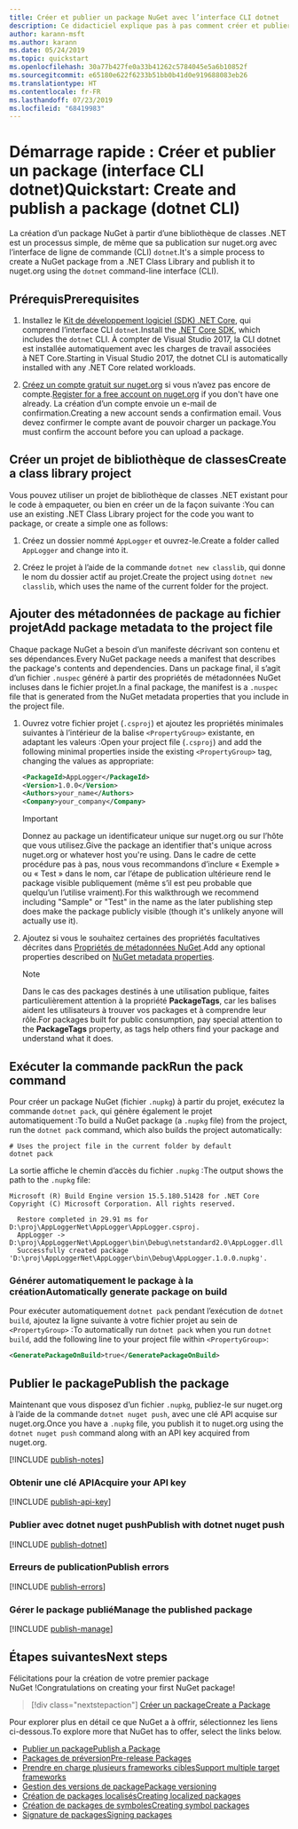 ```yaml
---
title: Créer et publier un package NuGet avec l’interface CLI dotnet
description: Ce didacticiel explique pas à pas comment créer et publier un package NuGet avec l’interface de ligne de commande (CLI) .NET Core, dotnet.
author: karann-msft
ms.author: karann
ms.date: 05/24/2019
ms.topic: quickstart
ms.openlocfilehash: 30a77b427fe0a33b41262c5784045e5a6b10852f
ms.sourcegitcommit: e65180e622f6233b51bb0b41d0e919688083eb26
ms.translationtype: HT
ms.contentlocale: fr-FR
ms.lasthandoff: 07/23/2019
ms.locfileid: "68419983"
---
```

# <a name="quickstart-create-and-publish-a-package-dotnet-cli"></a><span data-ttu-id="e4954-103">Démarrage rapide : Créer et publier un package (interface CLI dotnet)</span><span class="sxs-lookup"><span data-stu-id="e4954-103">Quickstart: Create and publish a package (dotnet CLI)</span></span>

<span data-ttu-id="e4954-104">La création d’un package NuGet à partir d’une bibliothèque de classes .NET est un processus simple, de même que sa publication sur nuget.org avec l’interface de ligne de commande (CLI) `dotnet`.</span><span class="sxs-lookup"><span data-stu-id="e4954-104">It's a simple process to create a NuGet package from a .NET Class Library and publish it to nuget.org using the `dotnet` command-line interface (CLI).</span></span>

## <a name="prerequisites"></a><span data-ttu-id="e4954-105">Prérequis</span><span class="sxs-lookup"><span data-stu-id="e4954-105">Prerequisites</span></span>

1. <span data-ttu-id="e4954-106">Installez le [Kit de développement logiciel (SDK) .NET Core](https://www.microsoft.com/net/download/), qui comprend l’interface CLI `dotnet`.</span><span class="sxs-lookup"><span data-stu-id="e4954-106">Install the [.NET Core SDK](https://www.microsoft.com/net/download/), which includes the `dotnet` CLI.</span></span> <span data-ttu-id="e4954-107">À compter de Visual Studio 2017, la CLI dotnet est installée automatiquement avec les charges de travail associées à NET Core.</span><span class="sxs-lookup"><span data-stu-id="e4954-107">Starting in Visual Studio 2017, the dotnet CLI is automatically installed with any .NET Core related workloads.</span></span>

1. <span data-ttu-id="e4954-108">[Créez un compte gratuit sur nuget.org](https://www.nuget.org/users/account/LogOn?returnUrl=%2F) si vous n’avez pas encore de compte.</span><span class="sxs-lookup"><span data-stu-id="e4954-108">[Register for a free account on nuget.org](https://www.nuget.org/users/account/LogOn?returnUrl=%2F) if you don't have one already.</span></span> <span data-ttu-id="e4954-109">La création d’un compte envoie un e-mail de confirmation.</span><span class="sxs-lookup"><span data-stu-id="e4954-109">Creating a new account sends a confirmation email.</span></span> <span data-ttu-id="e4954-110">Vous devez confirmer le compte avant de pouvoir charger un package.</span><span class="sxs-lookup"><span data-stu-id="e4954-110">You must confirm the account before you can upload a package.</span></span>

## <a name="create-a-class-library-project"></a><span data-ttu-id="e4954-111">Créer un projet de bibliothèque de classes</span><span class="sxs-lookup"><span data-stu-id="e4954-111">Create a class library project</span></span>

<span data-ttu-id="e4954-112">Vous pouvez utiliser un projet de bibliothèque de classes .NET existant pour le code à empaqueter, ou bien en créer un de la façon suivante :</span><span class="sxs-lookup"><span data-stu-id="e4954-112">You can use an existing .NET Class Library project for the code you want to package, or create a simple one as follows:</span></span>

1. <span data-ttu-id="e4954-113">Créez un dossier nommé `AppLogger` et ouvrez-le.</span><span class="sxs-lookup"><span data-stu-id="e4954-113">Create a folder called `AppLogger` and change into it.</span></span>

1. <span data-ttu-id="e4954-114">Créez le projet à l’aide de la commande `dotnet new classlib`, qui donne le nom du dossier actif au projet.</span><span class="sxs-lookup"><span data-stu-id="e4954-114">Create the project using `dotnet new classlib`, which uses the name of the current folder for the project.</span></span>

## <a name="add-package-metadata-to-the-project-file"></a><span data-ttu-id="e4954-115">Ajouter des métadonnées de package au fichier projet</span><span class="sxs-lookup"><span data-stu-id="e4954-115">Add package metadata to the project file</span></span>

<span data-ttu-id="e4954-116">Chaque package NuGet a besoin d’un manifeste décrivant son contenu et ses dépendances.</span><span class="sxs-lookup"><span data-stu-id="e4954-116">Every NuGet package needs a manifest that describes the package's contents and dependencies.</span></span> <span data-ttu-id="e4954-117">Dans un package final, il s’agit d’un fichier `.nuspec` généré à partir des propriétés de métadonnées NuGet incluses dans le fichier projet.</span><span class="sxs-lookup"><span data-stu-id="e4954-117">In a final package, the manifest is a `.nuspec` file that is generated from the NuGet metadata properties that you include in the project file.</span></span>

1. <span data-ttu-id="e4954-118">Ouvrez votre fichier projet (`.csproj`) et ajoutez les propriétés minimales suivantes à l’intérieur de la balise `<PropertyGroup>` existante, en adaptant les valeurs :</span><span class="sxs-lookup"><span data-stu-id="e4954-118">Open your project file (`.csproj`) and add the following minimal properties inside the existing `<PropertyGroup>` tag, changing the values as appropriate:</span></span>

    ```xml
    <PackageId>AppLogger</PackageId>
    <Version>1.0.0</Version>
    <Authors>your_name</Authors>
    <Company>your_company</Company>
    ```

    > [!Important]
    > <span data-ttu-id="e4954-119">Donnez au package un identificateur unique sur nuget.org ou sur l’hôte que vous utilisez.</span><span class="sxs-lookup"><span data-stu-id="e4954-119">Give the package an identifier that's unique across nuget.org or whatever host you're using.</span></span> <span data-ttu-id="e4954-120">Dans le cadre de cette procédure pas à pas, nous vous recommandons d’inclure « Exemple » ou « Test » dans le nom, car l’étape de publication ultérieure rend le package visible publiquement (même s’il est peu probable que quelqu’un l’utilise vraiment).</span><span class="sxs-lookup"><span data-stu-id="e4954-120">For this walkthrough we recommend including "Sample" or "Test" in the name as the later publishing step does make the package publicly visible (though it's unlikely anyone will actually use it).</span></span>

1. <span data-ttu-id="e4954-121">Ajoutez si vous le souhaitez certaines des propriétés facultatives décrites dans [Propriétés de métadonnées NuGet](/dotnet/core/tools/csproj#nuget-metadata-properties).</span><span class="sxs-lookup"><span data-stu-id="e4954-121">Add any optional properties described on [NuGet metadata properties](/dotnet/core/tools/csproj#nuget-metadata-properties).</span></span>

    > [!Note]
    > <span data-ttu-id="e4954-122">Dans le cas des packages destinés à une utilisation publique, faites particulièrement attention à la propriété **PackageTags**, car les balises aident les utilisateurs à trouver vos packages et à comprendre leur rôle.</span><span class="sxs-lookup"><span data-stu-id="e4954-122">For packages built for public consumption, pay special attention to the **PackageTags** property, as tags help others find your package and understand what it does.</span></span>

## <a name="run-the-pack-command"></a><span data-ttu-id="e4954-123">Exécuter la commande pack</span><span class="sxs-lookup"><span data-stu-id="e4954-123">Run the pack command</span></span>

<span data-ttu-id="e4954-124">Pour créer un package NuGet (fichier `.nupkg`) à partir du projet, exécutez la commande `dotnet pack`, qui génère également le projet automatiquement :</span><span class="sxs-lookup"><span data-stu-id="e4954-124">To build a NuGet package (a `.nupkg` file) from the project, run the `dotnet pack` command, which also builds the project automatically:</span></span>

```cli
# Uses the project file in the current folder by default
dotnet pack
```

<span data-ttu-id="e4954-125">La sortie affiche le chemin d’accès du fichier `.nupkg` :</span><span class="sxs-lookup"><span data-stu-id="e4954-125">The output shows the path to the `.nupkg` file:</span></span>

```output
Microsoft (R) Build Engine version 15.5.180.51428 for .NET Core
Copyright (C) Microsoft Corporation. All rights reserved.

  Restore completed in 29.91 ms for D:\proj\AppLoggerNet\AppLogger\AppLogger.csproj.
  AppLogger -> D:\proj\AppLoggerNet\AppLogger\bin\Debug\netstandard2.0\AppLogger.dll
  Successfully created package 'D:\proj\AppLoggerNet\AppLogger\bin\Debug\AppLogger.1.0.0.nupkg'.
```

### <a name="automatically-generate-package-on-build"></a><span data-ttu-id="e4954-126">Générer automatiquement le package à la création</span><span class="sxs-lookup"><span data-stu-id="e4954-126">Automatically generate package on build</span></span>

<span data-ttu-id="e4954-127">Pour exécuter automatiquement `dotnet pack` pendant l’exécution de `dotnet build`, ajoutez la ligne suivante à votre fichier projet au sein de `<PropertyGroup>` :</span><span class="sxs-lookup"><span data-stu-id="e4954-127">To automatically run `dotnet pack` when you run `dotnet build`, add the following line to your project file within `<PropertyGroup>`:</span></span>

```xml
<GeneratePackageOnBuild>true</GeneratePackageOnBuild>
```

## <a name="publish-the-package"></a><span data-ttu-id="e4954-128">Publier le package</span><span class="sxs-lookup"><span data-stu-id="e4954-128">Publish the package</span></span>

<span data-ttu-id="e4954-129">Maintenant que vous disposez d’un fichier `.nupkg`, publiez-le sur nuget.org à l’aide de la commande `dotnet nuget push`, avec une clé API acquise sur nuget.org.</span><span class="sxs-lookup"><span data-stu-id="e4954-129">Once you have a `.nupkg` file, you publish it to nuget.org using the `dotnet nuget push` command along with an API key acquired from nuget.org.</span></span>

[!INCLUDE [publish-notes](includes/publish-notes.md)]

### <a name="acquire-your-api-key"></a><span data-ttu-id="e4954-130">Obtenir une clé API</span><span class="sxs-lookup"><span data-stu-id="e4954-130">Acquire your API key</span></span>

[!INCLUDE [publish-api-key](includes/publish-api-key.md)]

### <a name="publish-with-dotnet-nuget-push"></a><span data-ttu-id="e4954-131">Publier avec dotnet nuget push</span><span class="sxs-lookup"><span data-stu-id="e4954-131">Publish with dotnet nuget push</span></span>

[!INCLUDE [publish-dotnet](includes/publish-dotnet.md)]

### <a name="publish-errors"></a><span data-ttu-id="e4954-132">Erreurs de publication</span><span class="sxs-lookup"><span data-stu-id="e4954-132">Publish errors</span></span>

[!INCLUDE [publish-errors](includes/publish-errors.md)]

### <a name="manage-the-published-package"></a><span data-ttu-id="e4954-133">Gérer le package publié</span><span class="sxs-lookup"><span data-stu-id="e4954-133">Manage the published package</span></span>

[!INCLUDE [publish-manage](includes/publish-manage.md)]

## <a name="next-steps"></a><span data-ttu-id="e4954-134">Étapes suivantes</span><span class="sxs-lookup"><span data-stu-id="e4954-134">Next steps</span></span>

<span data-ttu-id="e4954-135">Félicitations pour la création de votre premier package NuGet !</span><span class="sxs-lookup"><span data-stu-id="e4954-135">Congratulations on creating your first NuGet package!</span></span>

> [!div class="nextstepaction"]
> [<span data-ttu-id="e4954-136">Créer un package</span><span class="sxs-lookup"><span data-stu-id="e4954-136">Create a Package</span></span>](../create-packages/creating-a-package-dotnet-cli.md)

<span data-ttu-id="e4954-137">Pour explorer plus en détail ce que NuGet a à offrir, sélectionnez les liens ci-dessous.</span><span class="sxs-lookup"><span data-stu-id="e4954-137">To explore more that NuGet has to offer, select the links below.</span></span>

- [<span data-ttu-id="e4954-138">Publier un package</span><span class="sxs-lookup"><span data-stu-id="e4954-138">Publish a Package</span></span>](../nuget-org/publish-a-package.md)
- [<span data-ttu-id="e4954-139">Packages de préversion</span><span class="sxs-lookup"><span data-stu-id="e4954-139">Pre-release Packages</span></span>](../create-packages/Prerelease-Packages.md)
- [<span data-ttu-id="e4954-140">Prendre en charge plusieurs frameworks cibles</span><span class="sxs-lookup"><span data-stu-id="e4954-140">Support multiple target frameworks</span></span>](../create-packages/multiple-target-frameworks-project-file.md)
- [<span data-ttu-id="e4954-141">Gestion des versions de package</span><span class="sxs-lookup"><span data-stu-id="e4954-141">Package versioning</span></span>](../reference/package-versioning.md)
- [<span data-ttu-id="e4954-142">Création de packages localisés</span><span class="sxs-lookup"><span data-stu-id="e4954-142">Creating localized packages</span></span>](../create-packages/creating-localized-packages.md)
- [<span data-ttu-id="e4954-143">Création de packages de symboles</span><span class="sxs-lookup"><span data-stu-id="e4954-143">Creating symbol packages</span></span>](../create-packages/symbol-packages-snupkg.md)
- [<span data-ttu-id="e4954-144">Signature de packages</span><span class="sxs-lookup"><span data-stu-id="e4954-144">Signing packages</span></span>](../create-packages/Sign-a-package.md)
